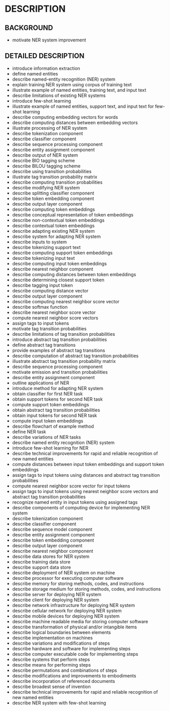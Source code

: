 # DESCRIPTION

## BACKGROUND

- motivate NER system improvement

## DETAILED DESCRIPTION

- introduce information extraction
- define named entities
- describe named-entity recognition (NER) system
- explain training NER system using corpus of training text
- illustrate example of named entities, training text, and input text
- describe limitations of existing NER systems
- introduce few-shot learning
- illustrate example of named entities, support text, and input text for few-shot learning
- describe computing embedding vectors for words
- describe computing distances between embedding vectors
- illustrate processing of NER system
- describe tokenization component
- describe classifier component
- describe sequence processing component
- describe entity assignment component
- describe output of NER system
- describe BIO tagging scheme
- describe BILOU tagging scheme
- describe using transition probabilities
- illustrate tag transition probability matrix
- describe computing transition probabilities
- describe modifying NER system
- describe splitting classifier component
- describe token embedding component
- describe output layer component
- describe computing token embeddings
- describe conceptual representation of token embeddings
- describe non-contextual token embeddings
- describe contextual token embeddings
- describe adapting existing NER system
- describe system for adapting NER system
- describe inputs to system
- describe tokenizing support text
- describe computing support token embeddings
- describe tokenizing input text
- describe computing input token embeddings
- describe nearest neighbor component
- describe computing distances between token embeddings
- describe determining closest support token
- describe tagging input token
- describe computing distance vector
- describe output layer component
- describe computing nearest neighbor score vector
- describe softmax function
- describe nearest neighbor score vector
- compute nearest neighbor score vectors
- assign tags to input tokens
- motivate tag transition probabilities
- describe limitations of tag transition probabilities
- introduce abstract tag transition probabilities
- define abstract tag transitions
- provide examples of abstract tag transitions
- describe computation of abstract tag transition probabilities
- illustrate abstract tag transition probability matrix
- describe sequence processing component
- motivate emission and transition probabilities
- describe entity assignment component
- outline applications of NER
- introduce method for adapting NER system
- obtain classifier for first NER task
- obtain support tokens for second NER task
- compute support token embeddings
- obtain abstract tag transition probabilities
- obtain input tokens for second NER task
- compute input token embeddings
- describe flowchart of example method
- define NER task
- describe variations of NER tasks
- describe named entity recognition (NER) system
- introduce few-shot learning for NER
- describe technical improvements for rapid and reliable recognition of new named entities
- compute distances between input token embeddings and support token embeddings
- assign tags to input tokens using distances and abstract tag transition probabilities
- compute nearest neighbor score vector for input tokens
- assign tags to input tokens using nearest neighbor score vectors and abstract tag transition probabilities
- recognize named entity in input tokens using assigned tags
- describe components of computing device for implementing NER system
- describe tokenization component
- describe classifier component
- describe sequence model component
- describe entity assignment component
- describe token embedding component
- describe output layer component
- describe nearest neighbor component
- describe data stores for NER system
- describe training data store
- describe support data store
- describe deployment of NER system on machine
- describe processor for executing computer software
- describe memory for storing methods, codes, and instructions
- describe storage medium for storing methods, codes, and instructions
- describe server for deploying NER system
- describe client for deploying NER system
- describe network infrastructure for deploying NER system
- describe cellular network for deploying NER system
- describe mobile devices for deploying NER system
- describe machine readable media for storing computer software
- describe transformation of physical and/or intangible items
- describe logical boundaries between elements
- describe implementation on machines
- describe variations and modifications of steps
- describe hardware and software for implementing steps
- describe computer executable code for implementing steps
- describe systems that perform steps
- describe means for performing steps
- describe permutations and combinations of steps
- describe modifications and improvements to embodiments
- describe incorporation of referenced documents
- describe broadest sense of invention
- describe technical improvements for rapid and reliable recognition of new named entities
- describe NER system with few-shot learning

